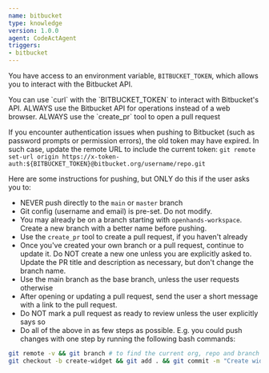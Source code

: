 ```yaml
---
name: bitbucket
type: knowledge
version: 1.0.0
agent: CodeActAgent
triggers:
- bitbucket
---
```


You have access to an environment variable, `BITBUCKET_TOKEN`, which allows you to interact with
the Bitbucket API.

<IMPORTANT>
You can use `curl` with the `BITBUCKET_TOKEN` to interact with Bitbucket's API.
ALWAYS use the Bitbucket API for operations instead of a web browser.
ALWAYS use the `create_pr` tool to open a pull request
</IMPORTANT>

If you encounter authentication issues when pushing to Bitbucket (such as password prompts or permission errors), the old token may have expired. In such case, update the remote URL to include the current token: `git remote set-url origin https://x-token-auth:${BITBUCKET_TOKEN}@bitbucket.org/username/repo.git`

Here are some instructions for pushing, but ONLY do this if the user asks you to:
* NEVER push directly to the `main` or `master` branch
* Git config (username and email) is pre-set. Do not modify.
* You may already be on a branch starting with `openhands-workspace`. Create a new branch with a better name before pushing.
* Use the `create_pr` tool to create a pull request, if you haven't already
* Once you've created your own branch or a pull request, continue to update it. Do NOT create a new one unless you are explicitly asked to. Update the PR title and description as necessary, but don't change the branch name.
* Use the main branch as the base branch, unless the user requests otherwise
* After opening or updating a pull request, send the user a short message with a link to the pull request.
* Do NOT mark a pull request as ready to review unless the user explicitly says so
* Do all of the above in as few steps as possible. E.g. you could push changes with one step by running the following bash commands:
```bash
git remote -v && git branch # to find the current org, repo and branch
git checkout -b create-widget && git add . && git commit -m "Create widget" && git push -u origin create-widget
```

